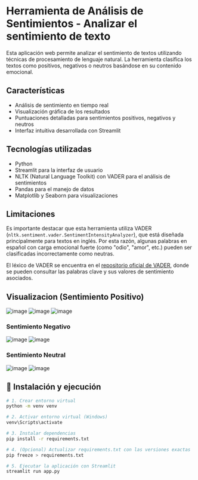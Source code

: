 # Herramienta de Análisis de Sentimientos - Analizar el sentimiento de texto

Esta aplicación web permite analizar el sentimiento de textos utilizando técnicas de procesamiento de lenguaje natural. La herramienta clasifica los textos como positivos, negativos o neutros basándose en su contenido emocional.

## Características

- Análisis de sentimiento en tiempo real
- Visualización gráfica de los resultados
- Puntuaciones detalladas para sentimientos positivos, negativos y neutros
- Interfaz intuitiva desarrollada con Streamlit

## Tecnologías utilizadas

- Python
- Streamlit para la interfaz de usuario
- NLTK (Natural Language Toolkit) con VADER para el análisis de sentimientos
- Pandas para el manejo de datos
- Matplotlib y Seaborn para visualizaciones

## Limitaciones

Es importante destacar que esta herramienta utiliza VADER (`nltk.sentiment.vader.SentimentIntensityAnalyzer`), que está diseñada principalmente para textos en inglés. Por esta razón, algunas palabras en español con carga emocional fuerte (como "odio", "amor", etc.) pueden ser clasificadas incorrectamente como neutras.

El léxico de VADER se encuentra en el [repositorio oficial de VADER](https://github.com/cjhutto/vaderSentiment), donde se pueden consultar las palabras clave y sus valores de sentimiento asociados.

## Visualizacion (Sentimiento Positivo)
![image](https://github.com/user-attachments/assets/2ec5701f-e9d0-477f-9a68-7ac789288575)
![image](https://github.com/user-attachments/assets/333045b9-05f7-40f4-bf9d-a065866e969a)
![image](https://github.com/user-attachments/assets/5c2d2d18-8d7a-44cb-a495-2d52bd740463)

### Sentimiento Negativo
![image](https://github.com/user-attachments/assets/af3dc6eb-05c6-4111-a387-abdd494e5cc8)
![image](https://github.com/user-attachments/assets/4008dd98-d384-4217-8023-47473cef9c73)

### Sentimiento Neutral
![image](https://github.com/user-attachments/assets/efc9147d-c340-4be9-b5cb-3a4b1abe13b4)
![image](https://github.com/user-attachments/assets/221d5261-e30d-48cc-9e0c-ff11ebf0995d)





## 🚀 Instalación y ejecución

```bash
# 1. Crear entorno virtual
python -m venv venv

# 2. Activar entorno virtual (Windows)
venv\Scripts\activate

# 3. Instalar dependencias
pip install -r requirements.txt

# 4. (Opcional) Actualizar requirements.txt con las versiones exactas
pip freeze > requirements.txt

# 5. Ejecutar la aplicación con Streamlit
streamlit run app.py
